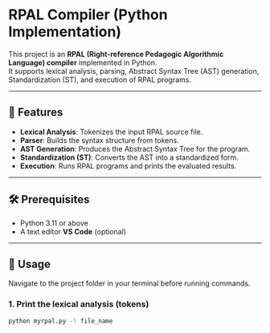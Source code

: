 # RPAL Compiler (Python Implementation)

This project is an **RPAL (Right-reference Pedagogic Algorithmic Language) compiler** implemented in Python.  
It supports lexical analysis, parsing, Abstract Syntax Tree (AST) generation, Standardization (ST), and execution of RPAL programs.

---

## 📌 Features
- **Lexical Analysis**: Tokenizes the input RPAL source file.  
- **Parser**: Builds the syntax structure from tokens.  
- **AST Generation**: Produces the Abstract Syntax Tree for the program.  
- **Standardization (ST)**: Converts the AST into a standardized form.  
- **Execution**: Runs RPAL programs and prints the evaluated results.  

---

## 🛠️ Prerequisites
- Python 3.11 or above
- A text editor **VS Code** (optional)

---

## 🚀 Usage

Navigate to the project folder in your terminal before running commands.

### 1. Print the lexical analysis (tokens)
```bash
python myrpal.py -l file_name
